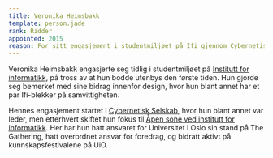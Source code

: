 ```yaml
---
title: Veronika Heimsbakk
template: person.jade
rank: Ridder
appointed: 2015
reason: For sitt engasjement i studentmiljøet på Ifi gjennom Cybernetisk Selskab og Åpen sone tildeles Veronika Heimsbakk graden Ridder av Hennes Majestet Keiserpingvinen den Fornemmes orden.
---
```


Veronika Heimsbakk engasjerte seg tidlig i studentmiljøet på [Institutt for informatikk](http://ifi.uio.no/), på tross av at hun bodde utenbys den første tiden. Hun gjorde seg bemerket med sine bidrag innenfor design, hvor hun blant annet har et par Ifi-blekker på samvittigheten.

Hennes engasjement startet i [Cybernetisk Selskab](http://cyb.no/), hvor hun blant annet var leder, men etterhvert skiftet hun fokus til [Åpen sone ved institutt for informatikk](http://sonen.ifi.uio.no/). Her har hun hatt ansvaret for Universitet i Oslo sin stand på The Gathering, hatt overordnet ansvar for foredrag, og bidratt aktivt på kunnskapsfestivalene på UiO.